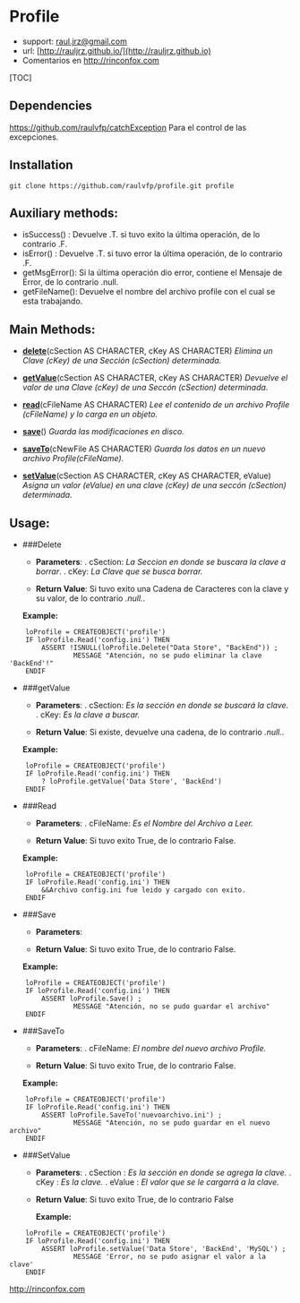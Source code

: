 # Profile

* support: raul.jrz@gmail.com
* url: [http://rauljrz.github.io/](http://rauljrz.github.io)
* Comentarios en http://rinconfox.com

[TOC]

## Dependencies
https://github.com/raulvfp/catchException
    Para el control de las excepciones.

## Installation
```
git clone https://github.com/raulvfp/profile.git profile
```

## Auxiliary methods:
- isSuccess()  : Devuelve .T. si tuvo exito la última operación, de lo contrario .F.
- isError()    : Devuelve .T. si tuvo error la última operación, de lo contrario .F.
- getMsgError(): Si la última operación dio error, contiene el Mensaje de Error, de lo contrario .null.
- getFileName(): Devuelve el nombre del archivo profile con el cual se esta trabajando.

## Main Methods:

- [**delete**](#delete)(cSection AS CHARACTER, cKey AS CHARACTER)
	_Elimina un Clave (cKey) de una Sección (cSection) determinada._
    
- [**getValue**](#getvalue)(cSection AS CHARACTER, cKey AS CHARACTER)
    _Devuelve el valor de una Clave (cKey) de una Seccón (cSection) determinada._
    
- [**read**](#read)(cFileName AS CHARACTER)
	_Lee el contenido de un archivo Profile (cFileName) y lo carga en un objeto._
    
- [**save**](#save)()
	_Guarda las modificaciones en disco._
    
- [**saveTo**](#saveto)(cNewFile AS CHARACTER)
	_Guarda los datos en un nuevo archivo Profile(cFileName)._
    
- [**setValue**](#setvalue)(cSection AS CHARACTER, cKey AS CHARACTER, eValue)
	_Asigna un valor (eValue) en una clave (cKey) de una seccón (cSection) determinada._

## Usage:
- ###Delete
    + **Parameters**:
    	. cSection: _La Seccion en donde se buscara la clave a borrar_.
    	. cKey: _La Clave que se busca borrar._
        
    + **Return Value**: Si tuvo exito una Cadena de Caracteres con la clave y su valor, de lo contrario _.null._.

	**Example:**

```
	loProfile = CREATEOBJECT('profile')
	IF loProfile.Read('config.ini') THEN
    	ASSERT !ISNULL(loProfile.Delete("Data Store", "BackEnd")) ;
        		MESSAGE "Atención, no se pudo eliminar la clave 'BackEnd'!"
	ENDIF
```

- ###getValue
	+ **Parameters**:
		. cSection: _Es la sección en donde se buscará la clave._
		. cKey: _Es la clave a buscar._

	+ **Return Value**: Si existe, devuelve una cadena, de lo contrario _.null._.

	**Example:**

```
	loProfile = CREATEOBJECT('profile')
	IF loProfile.Read('config.ini') THEN
		? loProfile.getValue('Data Store', 'BackEnd')
	ENDIF
```

- ###Read
    + **Parameters**: 
    	. cFileName: _Es el Nombre del Archivo a Leer._
        
    + **Return Value**: Si tuvo exito True, de lo contrario False.

	**Example:**

```
	loProfile = CREATEOBJECT('profile')
	IF loProfile.Read('config.ini') THEN
		&&Archivo config.ini fue leido y cargado con exito.
	ENDIF
```

- ###Save
    + **Parameters**:
        
    + **Return Value**: Si tuvo exito True, de lo contrario False.

	**Example:**

```
	loProfile = CREATEOBJECT('profile')
	IF loProfile.Read('config.ini') THEN
		ASSERT loProfile.Save() ;
        		MESSAGE "Atención, no se pudo guardar el archivo"
	ENDIF
```

- ###SaveTo
    + **Parameters**:
    	. cFileName: _El nombre del nuevo archivo Profile._
        
    + **Return Value**: Si tuvo exito True, de lo contrario False.

	**Example:**

```
	loProfile = CREATEOBJECT('profile')
	IF loProfile.Read('config.ini') THEN
		ASSERT loProfile.SaveTo('nuevoarchivo.ini') ;
        		MESSAGE "Atención, no se pudo guardar en el nuevo archivo"
	ENDIF
```


- ###SetValue
	+ **Parameters**:
		. cSection : _Es la sección en donde se agrega la clave._
		. cKey     : _Es la clave._
		. eValue   : _El valor que se le cargarrá a la clave._

	+ **Return Value**: Si tuvo exito True, de lo contrario False

	  **Example:**

```
	loProfile = CREATEOBJECT('profile')
	IF loProfile.Read('config.ini') THEN
		ASSERT loProfile.setValue('Data Store', 'BackEnd', 'MySQL') ;
        		MESSAGE 'Error, no se pudo asignar el valor a la clave'
	ENDIF
```

http://rinconfox.com
